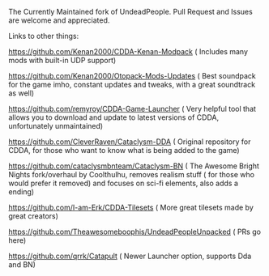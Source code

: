 The Currently Maintained fork of UndeadPeople. Pull Request and Issues are welcome and appreciated.

Links to other things:

https://github.com/Kenan2000/CDDA-Kenan-Modpack ( Includes many mods with built-in UDP support)

https://github.com/Kenan2000/Otopack-Mods-Updates ( Best soundpack for the game imho, constant updates and tweaks, with a great soundtrack as well)

https://github.com/remyroy/CDDA-Game-Launcher ( Very helpful tool that allows you to download and update to latest versions of CDDA, unfortunately unmaintained)

https://github.com/CleverRaven/Cataclysm-DDA ( Original repository for CDDA, for those who want to know what is being added to the game)

https://github.com/cataclysmbnteam/Cataclysm-BN ( The Awesome Bright Nights fork/overhaul by Coolthulhu, removes realism stuff ( for those who would prefer it removed) and focuses on sci-fi elements, also adds a ending)

https://github.com/I-am-Erk/CDDA-Tilesets ( More great tilesets made by great creators)

https://github.com/Theawesomeboophis/UndeadPeopleUnpacked ( PRs go here)

https://github.com/qrrk/Catapult ( Newer Launcher option, supports Dda and BN)
